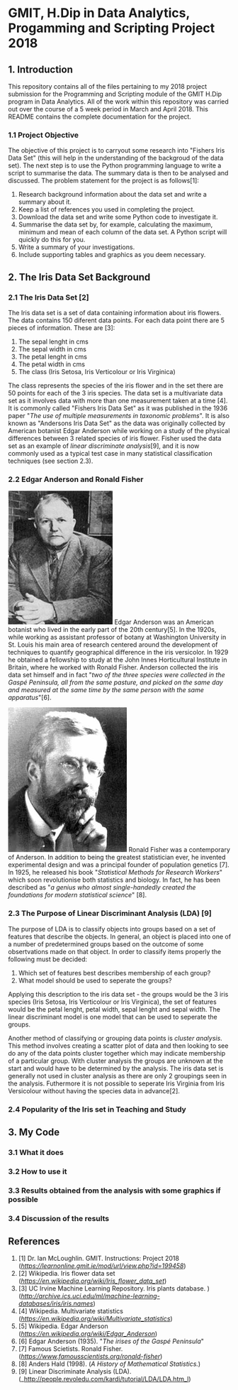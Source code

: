 # GMIT, H.Dip in Data Analytics, Progamming and Scripting Project 2018
## 1. Introduction
This repository contains all of the files pertaining to my 2018 project submission for the Programming and Scripting module of the GMIT H.Dip program in Data Analytics. All of the work within this repository was carried out over the course of a 5 week period in March and April 2018. This README contains the complete documentation for the project. 
### 1.1 Project Objective
The objective of this project is to carryout some research into "Fishers Iris Data Set" (this will help in the understanding of the backgroud of the data set). The next step is to use the Python programming language to write a script to summarise the data. The summary data is then to be analysed and discussed. The problem statement for the project is as follows[1]:
1. Research background information about the data set and write a summary about it.
1. Keep a list of references you used in completing the project.
1. Download the data set and write some Python code to investigate it.
1. Summarise the data set by, for example, calculating the maximum, minimum and mean of each column of the data set. A Python script will quickly do this for you.
1. Write a summary of your investigations.
1. Include supporting tables and graphics as you deem necessary.

## 2. The Iris Data Set Background
### 2.1 The Iris Data Set [2]
The Iris data set is a set of data containing information about iris flowers. The data contains 150 diferent data points. For each data point there are 5 pieces of information. These are [3]:
1. The sepal lenght in cms
1. The sepal width in cms
1. The petal lenght in cms
1. The petal width in cms
1. The class (Iris Setosa, Iris Verticolour or Iris Virginica)

The class represents the species of the iris flower and in the set there are 50 points for each of the 3 iris species. The data set is a multivariate data set as it involves data with more than one measurement taken at a time [4]. It is commonly called "Fishers Iris Data Set" as it was published in the 1936 paper "_The use of multiple measurements in taxonomic problems_". It is also known as "Andersons Iris Data Set" as the data was originally collected by American botanist Edgar Anderson while working on a study of the physical differences between 3 related species of iris flower. Fisher used the data set as an example of _linear discriminate analysis_[9], and it is now commonly used as a typical test case in many statistical classification techniques (see section 2.3).

### 2.2 Edgar Anderson and Ronald Fisher
![Anderson](/img/Anderson.jpg)
Edgar Anderson was an American botanist who lived in the early part of the 20th century[5]. In the 1920s, while working as assistant professor of botany at Washington University in St. Louis his main area of research centered around the development of techniques to quantify geographical  difference in the iris versicolor. In 1929 he obtained a fellowship to study at the John Innes Horticultural Institute in Britain, where he worked with Ronald Fisher. Anderson collected the iris data set himself and in fact "_two of the three species were collected in the Gaspé Peninsula, all from the same pasture, and picked on the same day and measured at the same time by the same person with the same apparatus_"[6].

![Fisher](/img/Fisher.jpg)
Ronald Fisher was a contemporary of Anderson. In addition to being the greatest statistician ever, he invented experimental design and was a principal founder of population genetics [7]. 
In 1925, he released his book "_Statistical Methods for Research Workers_" which soon revolutionise both statistics and biology. In fact, he has been described as "_a genius who almost single-handedly created the foundations for modern statistical science_" [8].

### 2.3 The Purpose of Linear Discriminant Analysis (LDA) [9]
The purpose of LDA is to classify objects into groups based on a set of features that describe the objects. In general, an object is placed into one of a number of predetermined groups based on the outcome of some obsertvations made on that object. In order to classify items properly the following must be decided:
1. Which set of features best describes membership of each group?
1. What model should be used to seperate the groups?

Applying this description to the iris data set - the groups would be the 3 iris species (Iris Setosa, Iris Verticolour or Iris Virginica), the set of features would be the petal lenght, petal width, sepal lenght and sepal width. The linear discriminant model is one model that can be used to seperate the groups. 

Another method of classifying or grouping data points is _cluster analysis_. This method involves creating a scatter plot of data and then looking to see do any of the data points cluster together which may indicate membership of a particular group. With cluster analysis the groups are unknown at the start and would have to be determined by the analysis. The iris data set is generally not used in cluster analysis as there are only 2 groupings seen in the analysis. Futhermore it is not possible to seperate Iris Virginia from Iris Versicolour without having the species data in advance[2].

### 2.4 Popularity of the Iris set in Teaching and Study

## 3. My Code
### 3.1 What it does
### 3.2 How to use it
### 3.3 Results obtained from the analysis with some graphics if possible
### 3.4 Discussion of the results

## References
1. [1] Dr. Ian McLoughlin. GMIT. Instructions: Project 2018 (_https://learnonline.gmit.ie/mod/url/view.php?id=199458_)
1. [2] Wikipedia. Iris flower data set (_https://en.wikipedia.org/wiki/Iris_flower_data_set_)
1. [3] UC Irvine Machine Learning Repository. Iris plants database. )(_http://archive.ics.uci.edu/ml/machine-learning-databases/iris/iris.names_)
1. [4] Wikipedia. Multivariate statistics (_https://en.wikipedia.org/wiki/Multivariate_statistics_)
1. [5] Wikipedia. Edgar Anderson (_https://en.wikipedia.org/wiki/Edgar_Anderson_)
1. [6] Edgar Anderson (1935). "_The irises of the Gaspé Peninsula_"
1. [7] Famous Scietists. Ronald Fisher. (_https://www.famousscientists.org/ronald-fisher_)
1. [8] Anders Hald (1998). (_A History of Mathematical Statistics._)
1. [9] Linear Discriminate Analysis (LDA).(_http://people.revoledu.com/kardi/tutorial/LDA/LDA.htm_l)

